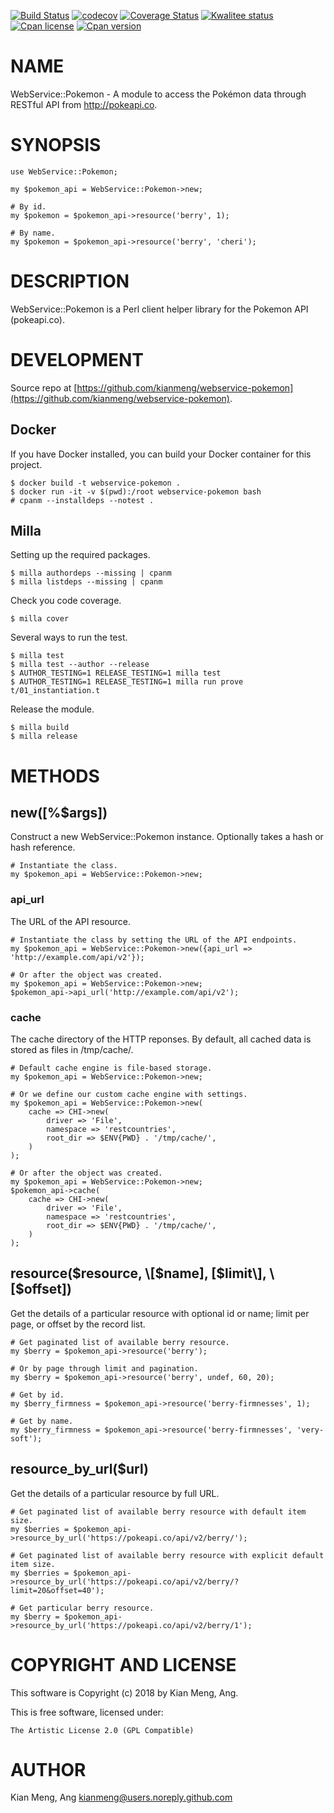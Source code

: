 [![Build Status](https://travis-ci.org/kianmeng/webservice-pokemon.svg?branch=master)](https://travis-ci.org/kianmeng/webservice-pokemon)
[![codecov](https://codecov.io/gh/kianmeng/webservice-pokemon/branch/master/graph/badge.svg)](https://codecov.io/gh/kianmeng/webservice-pokemon)
[![Coverage Status](https://coveralls.io/repos/kianmeng/webservice-pokemon/badge.svg?branch=master)](https://coveralls.io/r/kianmeng/webservice-pokemon?branch=master)
[![Kwalitee status](http://cpants.cpanauthors.org/dist/WebService-Pokemon.png)](http://cpants.charsbar.org/dist/overview/WebService-Pokemon)
[![Cpan license](https://img.shields.io/cpan/l/WebService-Pokemon.svg)](https://metacpan.org/release/WebService-Pokemon)
[![Cpan version](https://img.shields.io/cpan/v/WebService-Pokemon.svg)](https://metacpan.org/release/WebService-Pokemon)

# NAME

WebService::Pokemon - A module to access the Pokémon data through RESTful API
from http://pokeapi.co.

# SYNOPSIS

    use WebService::Pokemon;

    my $pokemon_api = WebService::Pokemon->new;

    # By id.
    my $pokemon = $pokemon_api->resource('berry', 1);

    # By name.
    my $pokemon = $pokemon_api->resource('berry', 'cheri');

# DESCRIPTION

WebService::Pokemon is a Perl client helper library for the Pokemon API (pokeapi.co).

# DEVELOPMENT

Source repo at [https://github.com/kianmeng/webservice-pokemon](https://github.com/kianmeng/webservice-pokemon).

## Docker

If you have Docker installed, you can build your Docker container for this
project.

    $ docker build -t webservice-pokemon .
    $ docker run -it -v $(pwd):/root webservice-pokemon bash
    # cpanm --installdeps --notest .

## Milla

Setting up the required packages.

    $ milla authordeps --missing | cpanm
    $ milla listdeps --missing | cpanm

Check you code coverage.

    $ milla cover

Several ways to run the test.

    $ milla test
    $ milla test --author --release
    $ AUTHOR_TESTING=1 RELEASE_TESTING=1 milla test
    $ AUTHOR_TESTING=1 RELEASE_TESTING=1 milla run prove t/01_instantiation.t

Release the module.

    $ milla build
    $ milla release

# METHODS

## new(\[%$args\])

Construct a new WebService::Pokemon instance. Optionally takes a hash or hash reference.

    # Instantiate the class.
    my $pokemon_api = WebService::Pokemon->new;

### api\_url

The URL of the API resource.

    # Instantiate the class by setting the URL of the API endpoints.
    my $pokemon_api = WebService::Pokemon->new({api_url => 'http://example.com/api/v2'});

    # Or after the object was created.
    my $pokemon_api = WebService::Pokemon->new;
    $pokemon_api->api_url('http://example.com/api/v2');

### cache

The cache directory of the HTTP reponses. By default, all cached data is stored
as files in /tmp/cache/.

    # Default cache engine is file-based storage.
    my $pokemon_api = WebService::Pokemon->new;

    # Or we define our custom cache engine with settings.
    my $pokemon_api = WebService::Pokemon->new(
        cache => CHI->new(
            driver => 'File',
            namespace => 'restcountries',
            root_dir => $ENV{PWD} . '/tmp/cache/',
        )
    );

    # Or after the object was created.
    my $pokemon_api = WebService::Pokemon->new;
    $pokemon_api->cache(
        cache => CHI->new(
            driver => 'File',
            namespace => 'restcountries',
            root_dir => $ENV{PWD} . '/tmp/cache/',
        )
    );

## resource($resource, \[$name\], \[$limit\], \[$offset\])

Get the details of a particular resource with optional id or name; limit per
page, or offset by the record list.

    # Get paginated list of available berry resource.
    my $berry = $pokemon_api->resource('berry');

    # Or by page through limit and pagination.
    my $berry = $pokemon_api->resource('berry', undef, 60, 20);

    # Get by id.
    my $berry_firmness = $pokemon_api->resource('berry-firmnesses', 1);

    # Get by name.
    my $berry_firmness = $pokemon_api->resource('berry-firmnesses', 'very-soft');

## resource\_by\_url($url)

Get the details of a particular resource by full URL.

    # Get paginated list of available berry resource with default item size.
    my $berries = $pokemon_api->resource_by_url('https://pokeapi.co/api/v2/berry/');

    # Get paginated list of available berry resource with explicit default item size.
    my $berries = $pokemon_api->resource_by_url('https://pokeapi.co/api/v2/berry/?limit=20&offset=40');

    # Get particular berry resource.
    my $berry = $pokemon_api->resource_by_url('https://pokeapi.co/api/v2/berry/1');

# COPYRIGHT AND LICENSE

This software is Copyright (c) 2018 by Kian Meng, Ang.

This is free software, licensed under:

    The Artistic License 2.0 (GPL Compatible)

# AUTHOR

Kian Meng, Ang <kianmeng@users.noreply.github.com>
